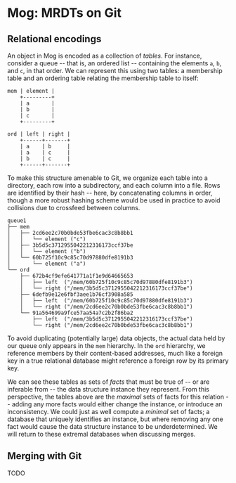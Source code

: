 # Mog: MRDTs on Git

## Relational encodings

An object in Mog is encoded as a collection of *tables*. For instance, consider a queue -- that is, an ordered list -- containing the elements `a`, `b`, and `c`, in that order. We can represent this using two tables: a membership table and an ordering table relating the membership table to itself:

```
mem | element |
    +---------+
    | a       |
    | b       |
    | c       |
    +---------+

ord | left | right |
    +------+-------+
    | a    | b     |
    | a    | c     |
    | b    | c     |
    +------+-------+
```

To make this structure amenable to Git, we organize each table into a directory, each row into a subdirectory, and each column into a file. Rows are identified by their hash -- here, by concatenating columns in order, though a more robust hashing scheme would be used in practice to avoid collisions due to crossfeed between columns.

```
queue1
├── mem
│   ├── 2cd6ee2c70b0bde53fbe6cac3c8b8bb1
│   │   └── element ("c")
│   ├── 3b5d5c3712955042212316173ccf37be
│   │   └── element ("b")
│   └── 60b725f10c9c85c70d97880dfe8191b3
│       └── element ("a")
└── ord
    ├── 672b4cf9efe641771a1f1e9d64665653
    │   ├── left  ("/mem/60b725f10c9c85c70d97880dfe8191b3")
    │   └── right ("/mem/3b5d5c3712955042212316173ccf37be")
    ├── 6defb9e12e6fbf3aee1b76cf3908a585
    │   ├── left  ("/mem/60b725f10c9c85c70d97880dfe8191b3")
    │   └── right ("/mem/2cd6ee2c70b0bde53fbe6cac3c8b8bb1")
    └── 91a564699a9fce57aa54a7c2b2f86ba2
        ├── left  ("/mem/3b5d5c3712955042212316173ccf37be")
        └── right ("/mem/2cd6ee2c70b0bde53fbe6cac3c8b8bb1")
```

To avoid duplicating (potentially large) data objects, the actual data held by our queue only appears in the `mem` hierarchy. In the `ord` hierarchy, we reference members by their content-based addresses, much like a foreign key in a true relational database might reference a foreign row by its primary key.

We can see these tables as sets of *facts* that must be true of -- or are inferable from -- the data structure instance they represent. From this perspective, the tables above are the *maximal* sets of facts for this relation -- adding any more facts would either change the instance, or introduce an inconsistency. We could just as well compute a *minimal* set of facts; a database that uniquely identifies an instance, but where removing any one fact would cause the data structure instance to be underdetermined. We will return to these extremal databases when discussing merges.


## Merging with Git

TODO
